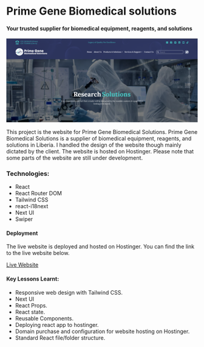 # Prime Gene Biomedical solutions

#### Your trusted supplier for biomedical equipment, reagents, and solutions

![Prime Gene Biomedical solutions](public/assets/primegenebiomedicalsolutions.png)

This project is the website for Prime Gene Biomedical Solutions. Prime Gene Biomedical Solutions is a supplier of biomedical equipment, reagents, and solutions in Liberia. I handled the design of the website though mainly dictated by the client. The website is hosted on Hostinger. Please note that some parts of the website are still under development.

### Technologies:

- React
- React Router DOM
- Tailwind CSS
- react-i18next
- Next UI
- Swiper

#### Deployment

The live website is deployed and hosted on Hostinger. You can find the link to the live website below.

[Live Website](https://primegenebiomedicalsolutions.com/)

#### Key Lessons Learnt:

- Responsive web design with Tailwind CSS.
- Next UI
- React Props.
- React state.
- Reusable Components.
- Deploying react app to hostinger.
- Domain purchase and configuration for website hosting on Hostinger.
- Standard React file/folder structure.

